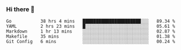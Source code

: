 ### Hi there 👋

<!--
**yeya24/yeya24** is a ✨ _special_ ✨ repository because its `README.md` (this file) appears on your GitHub profile.

Here are some ideas to get you started:

- 🔭 I’m currently working on ...
- 🌱 I’m currently learning ...
- 👯 I’m looking to collaborate on ...
- 🤔 I’m looking for help with ...
- 💬 Ask me about ...
- 📫 How to reach me: ...
- 😄 Pronouns: ...
- ⚡ Fun fact: ...
-->

<!--START_SECTION:waka-->
```text
Go           38 hrs 4 mins   ██████████████████████░░░   89.34 % 
YAML         2 hrs 23 mins   █░░░░░░░░░░░░░░░░░░░░░░░░   05.61 % 
Markdown     1 hr 13 mins    ░░░░░░░░░░░░░░░░░░░░░░░░░   02.87 % 
Makefile     35 mins         ░░░░░░░░░░░░░░░░░░░░░░░░░   01.38 % 
Git Config   6 mins          ░░░░░░░░░░░░░░░░░░░░░░░░░   00.24 %
```
<!--END_SECTION:waka-->
